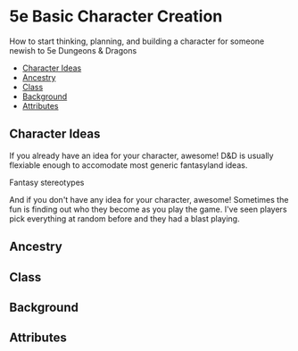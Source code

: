 5e Basic Character Creation
======
How to start thinking, planning, and building a character for someone newish to 5e Dungeons & Dragons

<!-- TOC -->

- [Character Ideas](#character-ideas)
- [Ancestry](#ancestry)
- [Class](#class)
- [Background](#background)
- [Attributes](#attributes)

<!-- /TOC -->

## Character Ideas
If you already have an idea for your character, awesome! D&D is usually flexiable enough to accomodate most generic fantasyland ideas.

Fantasy stereotypes

And if you don't have any idea for your character, awesome! Sometimes the fun is finding out who they become as you play the game. I've seen players pick everything at random before and they had a blast playing.

## Ancestry

## Class

## Background

## Attributes